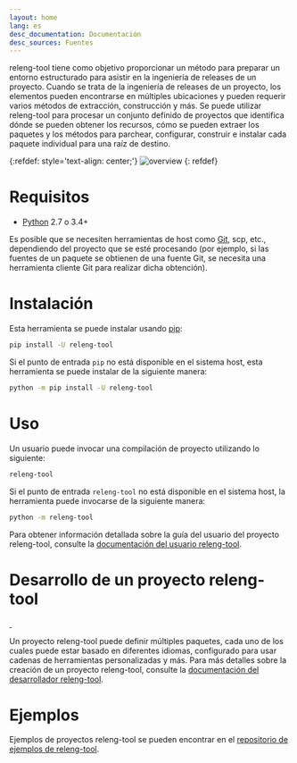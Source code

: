 ```yaml
---
layout: home
lang: es
desc_documentation: Documentación
desc_sources: Fuentes
---
```


releng-tool tiene como objetivo proporcionar un método para preparar un entorno
estructurado para asistir en la ingeniería de releases de un proyecto. Cuando se
trata de la ingeniería de releases de un proyecto, los elementos pueden
encontrarse en múltiples ubicaciones y pueden requerir varios métodos de
extracción, construcción y más. Se puede utilizar releng-tool para procesar un
conjunto definido de proyectos que identifica dónde se pueden obtener los
recursos, cómo se pueden extraer los paquetes y los métodos para parchear,
configurar, construir e instalar cada paquete individual para una raíz de
destino.

{:refdef: style='text-align: center;'}
![overview]({{site.baseurl}}/assets/overview.png)
{: refdef}

Requisitos
==========

* [Python] 2.7 o 3.4+

Es posible que se necesiten herramientas de host como [Git], scp, etc.,
dependiendo del proyecto que se esté procesando (por ejemplo, si las fuentes de
un paquete se obtienen de una fuente Git, se necesita una herramienta cliente
Git para realizar dicha obtención).

Instalación
===========

Esta herramienta se puede instalar usando [pip]:

~~~ bash
pip install -U releng-tool
~~~

Si el punto de entrada ``pip`` no está disponible en el sistema host, esta
herramienta se puede instalar de la siguiente manera:

~~~ bash
python -m pip install -U releng-tool
~~~

Uso
===

Un usuario puede invocar una compilación de proyecto utilizando lo siguiente:

~~~ bash
releng-tool
~~~

Si el punto de entrada ``releng-tool`` no está disponible en el sistema host, la
herramienta puede invocarse de la siguiente manera:

~~~ bash
python -m releng-tool
~~~

Para obtener información detallada sobre la guía del usuario del proyecto
releng-tool, consulte la [documentación del usuario releng-tool].

Desarrollo de un proyecto releng-tool
=====================================

<a href="https://pypi.org/project/releng-tool/">
    <img src="https://badgen.net/pypi/v/releng-tool?label=PyPI" alt="" />
</a>
<img src="https://badgen.net/static/Python/2.7%20%7C%203.4-3.12" alt="" />

Un proyecto releng-tool puede definir múltiples paquetes, cada uno de los cuales
puede estar basado en diferentes idiomas, configurado para usar cadenas de
herramientas personalizadas y más. Para más detalles sobre la creación de un
proyecto releng-tool, consulte la [documentación del desarrollador releng-tool].

Ejemplos
========

Ejemplos de proyectos releng-tool se pueden encontrar en el
[repositorio de ejemplos de releng-tool].

[Git]: https://git-scm.com/
[Python]: https://www.python.org/
[documentación del desarrollador releng-tool]: https://docs.releng.io/developer-guide.html
[documentación del usuario releng-tool]: https://docs.releng.io/user-guide.html
[pip]: https://pip.pypa.io/
[repositorio de ejemplos de releng-tool]: https://github.com/releng-tool/releng-tool-examples
